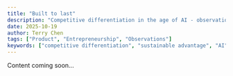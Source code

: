 ```yaml
---
title: "Built to last"
description: "Competitive differentiation in the age of AI - observations on building sustainable advantages when technology commoditizes quickly."
date: 2025-10-19
author: Terry Chen
tags: ["Product", "Entrepreneurship", "Observations"]
keywords: ["competitive differentiation", "sustainable advantage", "AI", "technology", "product strategy", "entrepreneurship", "business moats"]
---
```


Content coming soon...
